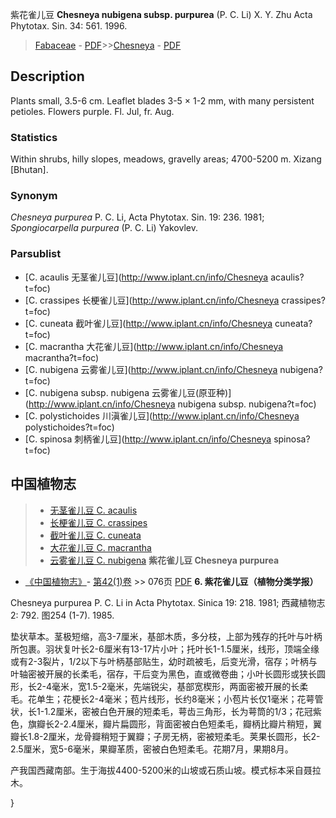 紫花雀儿豆 **Chesneya nubigena subsp. purpurea** (P. C. Li) X. Y. Zhu Acta Phytotax. Sin. 34: 561. 1996.

> [Fabaceae](http://www.iplant.cn/info/Fabaceae?t=foc) - [PDF](http://www.iplant.cn/foc/pdf/Fabaceae.pdf)>>[Chesneya](http://www.iplant.cn/info/Chesneya?t=foc) - [PDF](http://www.iplant.cn/foc/pdf/Chesneya.pdf)

## Description

Plants small, 3.5-6 cm. Leaflet blades 3-5 × 1-2 mm, with many persistent petioles. Flowers purple. Fl. Jul, fr. Aug.

### Statistics
Within shrubs, hilly slopes, meadows, gravelly areas; 4700-5200 m. Xizang [Bhutan].

### Synonym
*Chesneya purpurea* P. C. Li, Acta Phytotax. Sin. 19: 236. 1981; *Spongiocarpella purpurea* (P. C. Li) Yakovlev.

### Parsublist

* [C.  acaulis  无茎雀儿豆](http://www.iplant.cn/info/Chesneya acaulis?t=foc)
* [C.  crassipes  长梗雀儿豆](http://www.iplant.cn/info/Chesneya crassipes?t=foc)
* [C.  cuneata  截叶雀儿豆](http://www.iplant.cn/info/Chesneya cuneata?t=foc)
* [C.  macrantha  大花雀儿豆](http://www.iplant.cn/info/Chesneya macrantha?t=foc)
* [C.  nubigena  云雾雀儿豆](http://www.iplant.cn/info/Chesneya nubigena?t=foc)
* [C.  nubigena subsp. nubigena  云雾雀儿豆(原亚种)](http://www.iplant.cn/info/Chesneya nubigena subsp. nubigena?t=foc)
* [C.  polystichoides  川滇雀儿豆](http://www.iplant.cn/info/Chesneya polystichoides?t=foc)
* [C.  spinosa  刺柄雀儿豆](http://www.iplant.cn/info/Chesneya spinosa?t=foc)
## 中国植物志

> * [无茎雀儿豆  C.  acaulis](Chesneya-acaulis-无茎雀儿豆.md)
> * [长梗雀儿豆  C.  crassipes](Chesneya-crassipes-长梗雀儿豆.md)
> * [截叶雀儿豆  C.  cuneata](Chesneya-cuneata-截叶雀儿豆.md)
> * [大花雀儿豆  C.  macrantha](Chesneya-macrantha-大花雀儿豆.md)
> * [云雾雀儿豆  C.  nubigena](Chesneya-nubigena-云雾雀儿豆.md)
**紫花雀儿豆 Chesneya purpurea**

* [《中国植物志》](http://www.iplant.cn/frps)- [第42(1)卷](http://www.iplant.cn/frps/vol/42(1)) >> 076页 [PDF](http://www.iplant.cn/frps/pdf/42(1)/076.PDF)
**6. 紫花雀儿豆（植物分类学报）**

Chesneya purpurea P. C. Li in Acta Phytotax. Sinica 19: 218. 1981; 西藏植物志2: 792. 图254 (1-7). 1985.

垫状草本。茎极短缩，高3-7厘米，基部木质，多分枝，上部为残存的托叶与叶柄所包裹。羽状复叶长2-6厘米有13-17片小叶；托叶长1-1.5厘米，线形，顶端全缘或有2-3裂片，1/2以下与叶柄基部贴生，幼时疏被毛，后变光滑，宿存；叶柄与叶轴密被开展的长柔毛，宿存，干后变为黑色，直或微卷曲；小叶长圆形或狭长圆形，长2-4毫米，宽1.5-2毫米，先端锐尖，基部宽楔形，两面密被开展的长柔毛。花单生；花梗长2-4毫米；苞片线形，长约8毫米；小苞片长仅1毫米；花萼管状，长1-1.2厘米，密被白色开展的短柔毛，萼齿三角形，长为萼筒的1/3；花冠紫色，旗瓣长2-2.4厘米，瓣片扁圆形，背面密被白色短柔毛，瓣柄比瓣片稍短，翼瓣长1.8-2厘米，龙骨瓣稍短于翼瓣；子房无柄，密被短柔毛。荚果长圆形，长2-2.5厘米，宽5-6毫米，果瓣革质，密被白色短柔毛。花期7月，果期8月。

产我国西藏南部。生于海拔4400-5200米的山坡或石质山坡。模式标本采自聂拉木。

}